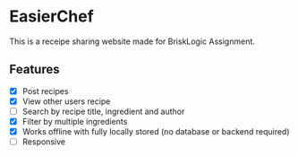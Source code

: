 # EasierChef

This is a receipe sharing website made for BriskLogic Assignment.

## Features

- [x] Post recipes
- [x] View other users recipe
- [ ] Search by recipe title, ingredient and author
- [x] Filter by multiple ingredients
- [x] Works offline with fully locally stored (no database or backend required)
- [ ] Responsive
